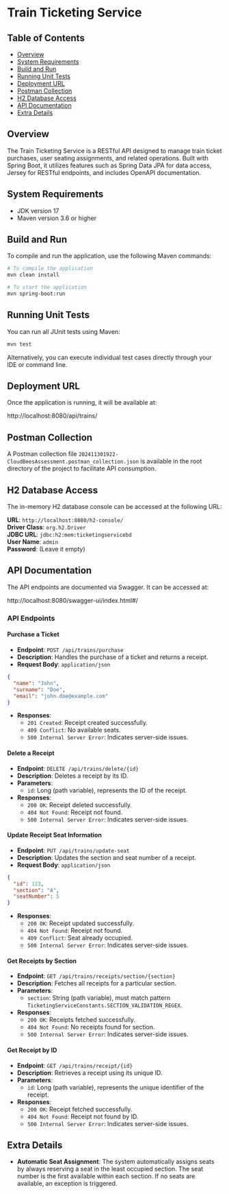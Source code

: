 # Train Ticketing Service

## Table of Contents

- [Overview](#overview)
- [System Requirements](#system-requirements)
- [Build and Run](#build-and-run)
- [Running Unit Tests](#running-unit-tests)
- [Deployment URL](#deployment-url)
- [Postman Collection](#postman-collection)
- [H2 Database Access](#h2-database-access)
- [API Documentation](#api-documentation)
- [Extra Details](#extra-details)

## Overview

The Train Ticketing Service is a RESTful API designed to manage train ticket purchases, user seating assignments, and related operations. Built with Spring Boot, it utilizes features such as Spring Data JPA for data access, Jersey for RESTful endpoints, and includes OpenAPI documentation.

## System Requirements

- JDK version 17
- Maven version 3.6 or higher

## Build and Run

To compile and run the application, use the following Maven commands:

```bash
# To compile the application
mvn clean install

# To start the application
mvn spring-boot:run
```

## Running Unit Tests

You can run all JUnit tests using Maven:

```bash
mvn test
```

Alternatively, you can execute individual test cases directly through your IDE or command line.

## Deployment URL

Once the application is running, it will be available at:

http://localhost:8080/api/trains/

## Postman Collection

A Postman collection file `202411301922-CloudBeesAssessment.postman_collection.json` is available in the root directory of the project to facilitate API consumption.

## H2 Database Access

The in-memory H2 database console can be accessed at the following URL:

**URL**: `http://localhost:8080/h2-console/`  
**Driver Class**: `org.h2.Driver`  
**JDBC URL**: `jdbc:h2:mem:ticketingservicebd`  
**User Name**: `admin`  
**Password**: (Leave it empty)

## API Documentation

The API endpoints are documented via Swagger. It can be accessed at:

http://localhost:8080/swagger-ui/index.html#/

### API Endpoints

#### Purchase a Ticket

- **Endpoint**: `POST /api/trains/purchase`
- **Description**: Handles the purchase of a ticket and returns a receipt.
- **Request Body**: `application/json`

```json
{
  "name": "John",
  "surname": "Doe",
  "email": "john.doe@example.com"
}
```

- **Responses**:
    - `201 Created`: Receipt created successfully.
    - `409 Conflict`: No available seats.
    - `500 Internal Server Error`: Indicates server-side issues.

#### Delete a Receipt

- **Endpoint**: `DELETE /api/trains/delete/{id}`
- **Description**: Deletes a receipt by its ID.
- **Parameters**:
    - `id`: Long (path variable), represents the ID of the receipt.
- **Responses**:
    - `200 OK`: Receipt deleted successfully.
    - `404 Not Found`: Receipt not found.
    - `500 Internal Server Error`: Indicates server-side issues.

#### Update Receipt Seat Information

- **Endpoint**: `PUT /api/trains/update-seat`
- **Description**: Updates the section and seat number of a receipt.
- **Request Body**: `application/json`

```json
{
  "id": 123,
  "section": "A",
  "seatNumber": 5
}
```

- **Responses**:
    - `200 OK`: Receipt updated successfully.
    - `404 Not Found`: Receipt not found.
    - `409 Conflict`: Seat already occupied.
    - `500 Internal Server Error`: Indicates server-side issues.

#### Get Receipts by Section

- **Endpoint**: `GET /api/trains/receipts/section/{section}`
- **Description**: Fetches all receipts for a particular section.
- **Parameters**:
    - `section`: String (path variable), must match pattern `TicketingServiceConstants.SECTION_VALIDATION_REGEX`.
- **Responses**:
    - `200 OK`: Receipts fetched successfully.
    - `404 Not Found`: No receipts found for section.
    - `500 Internal Server Error`: Indicates server-side issues.

#### Get Receipt by ID

- **Endpoint**: `GET /api/trains/receipt/{id}`
- **Description**: Retrieves a receipt using its unique ID.
- **Parameters**:
    - `id`: Long (path variable), represents the unique identifier of the receipt.
- **Responses**:
    - `200 OK`: Receipt fetched successfully.
    - `404 Not Found`: Receipt not found by ID.
    - `500 Internal Server Error`: Indicates server-side issues.

## Extra Details

- **Automatic Seat Assignment**: The system automatically assigns seats by always reserving a seat in the least occupied section. The seat number is the first available within each section. If no seats are available, an exception is triggered.
